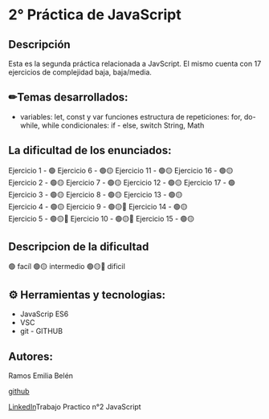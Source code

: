# **2° Práctica de JavaScript** 
## Descripción

Esta es la segunda práctica relacionada a JavScript. El mismo cuenta con 17 ejercicios de complejidad baja, baja/media.


## ✏Temas desarrollados:
- variables: let, const y var
funciones
estructura de repeticiones: for, do-while, while
condicionales: if - else, switch
String, Math


## **La dificultad de los enunciados:** 
Ejercicio 1 - 🟢	Ejercicio 6 - 🟢🟡	Ejercicio 11 - 🟢🟡	Ejercicio 16 - 🟢🟡
Ejercicio 2 - 🟢🟡	Ejercicio 7 - 🟢🟡	Ejercicio 12 - 🟢🟡	Ejercicio 17 - 🟢
Ejercicio 3 - 🟢🟡	Ejercicio 8 - 🟢🟡	Ejercicio 13 - 🟢🟡	
Ejercicio 4 - 🟢🟡	Ejercicio 9 - 🟢🟡🔴	Ejercicio 14 - 🟢🟡	
Ejercicio 5 - 🟢🟡🔴	Ejercicio 10 - 🟢🟡🔴	Ejercicio 15 - 🟢🟡	


## **Descripcion de la dificultad**

🟢	facíl
🟢🟡	intermedio
🟢🟡🔴	dificil


## **⚙ Herramientas y tecnologias:** 
- JavaScrip ES6
- VSC
- git - GITHUB 



## Autores: 
Ramos Emilia Belén 

[github](https://github.com/emiliabelen) 

[LinkedIn](https://www.linkedin.com/in/emiliabelenramos/)Trabajo Practico n°2  JavaScript
